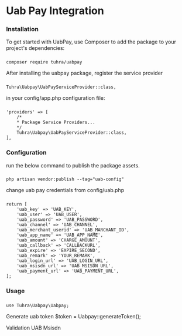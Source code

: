 # Uab Pay Integration

### Installation

To get started with UabPay, use Composer to add the package to your project's dependencies:

### 
	composer require tuhra/uabpay

After installing the uabpay package, register the service provider

###
	Tuhra\Uabpay\UabPayServiceProvider::class,

in your config/app.php configuration file:

### 
	'providers' => [
	    /*
	    * Package Service Providers...
	    */
	    Tuhra\Uabpay\UabPayServiceProvider::class,
	],

### Configuration

run the below command to publish the package assets.

###
	php artisan vendor:publish --tag="uab-config"

change uab pay credentials from config/uab.php

###
	return [
	    'uab_key' => 'UAB_KEY',
	    'uab_user' => 'UAB_USER',
	    'uab_password' => 'UAB_PASSWORD',
	    'uab_channel' => 'UAB_CHANNEL',
	    'uab_merchant_userid' => 'UAB_MARCHANT_ID',
	    'uab_app_name' => 'UAB_APP_NAME',
	    'uab_amount' => 'CHARGE_AMOUNT',
	    'uab_callback' => 'CALLBACKURL',
	    'uab_expire' => 'EXPIRE_SECOND',
	    'uab_remark' => 'YOUR_REMARK',
	    'uab_login_url' => 'UAB_LOGIN_URL',
	    'uab_msisdn_url' => 'UAB_MSISDN_URL',
	    'uab_payment_url' => 'UAB_PAYMENT_URL',
	];


### Usage

###
	use Tuhra\Uabpay\Uabpay;

Generate uab token
	$token = Uabpay::generateToken();

Validation UAB Msisdn
	







